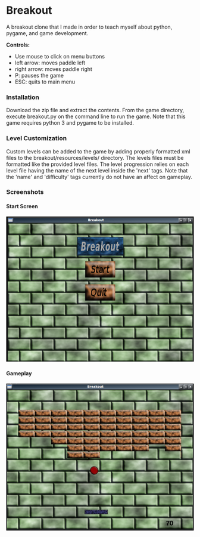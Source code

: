 Breakout 
========
A breakout clone that I made in order to teach
myself about python, pygame, and game development.

**Controls:** 
- Use mouse to click on menu buttons
- left arrow: moves paddle left
- right arrow: moves paddle right
- P: pauses the game
- ESC: quits to main menu

### Installation
Download the zip file and extract the contents. From the game
directory, execute breakout.py on the command line to run the
game. Note that this game requires python 3 and pygame to be
installed.

### Level Customization
Custom levels can be added to the game by adding properly formatted
xml files to the breakout/resources/levels/ directory. The levels files
must be formatted like the provided level files. The level progression
relies on each level file having the name of the next level inside
the 'next' tags. Note that the 'name' and 'difficulty' tags currently
do not have an affect on gameplay.

### Screenshots
#### Start Screen
![Start](screenshots/start_scrot.png "Start")
#### Gameplay
![Breakout](screenshots/breakout_scrot.png "Breakout")
